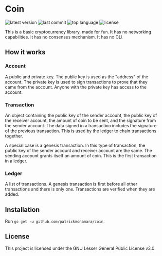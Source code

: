 # Coin

![latest version](https://img.shields.io/github/v/tag/patrickmcnamara/coin?label=latest%20version)
![last commit](https://img.shields.io/github/last-commit/patrickmcnamara/coin)
![top language](https://img.shields.io/github/languages/top/patrickmcnamara/coin)
![license](https://img.shields.io/github/license/patrickmcnamara/coin?label=license)

This is a basic cryptocurrency library, made for fun.
It has no networking capabilities.
It has no consensus mechanism.
It has no CLI.

## How it works

### Account

A public and private key.
The public key is used as the "address" of the account.
The private key is used to sign transactions to prove that they came from the account.
Anyone with the private key has access to the account.

### Transaction

An object containing the public key of the sender account, the public key of the receiver account, the amount of coin to be sent, and the signature from the sender account.
The data signed in a transaction includes the signature of the previous transaction.
This is used by the ledger to chain transactions together.

A special case is a genesis transaction. In this type of transaction, the public key of the sender account and receiver account are the same.
The sending account grants itself an amount of coin. This is the first transaction in a ledger.

### Ledger

A list of transactions.
A genesis transaction is first before all other transactions and there is only one.
Transactions are verified when they are added.

## Installation

Run `go get -u github.com/patrickmcnamara/coin`.

## License

This project is licensed under the GNU Lesser General Public License v3.0.
